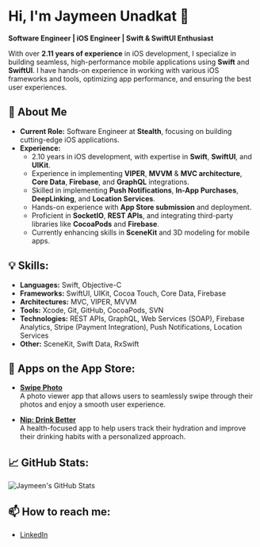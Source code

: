 # Hi, I'm Jaymeen Unadkat 👋  
**Software Engineer | iOS Engineer | Swift & SwiftUI Enthusiast** 

With over **2.11 years of experience** in iOS development, I specialize in building seamless, high-performance mobile applications using **Swift** and **SwiftUI**. I have hands-on experience in working with various iOS frameworks and tools, optimizing app performance, and ensuring the best user experiences.

## 🚀 About Me
- **Current Role:** Software Engineer at **Stealth**, focusing on building cutting-edge iOS applications.
- **Experience:** 
  - 2.10 years in iOS development, with expertise in **Swift**, **SwiftUI**, and **UIKit**.
  - Experience in implementing **VIPER**, **MVVM** & **MVC architecture**, **Core Data**, **Firebase**, and **GraphQL** integrations.
  - Skilled in implementing **Push Notifications**, **In-App Purchases**, **DeepLinking**, and **Location Services**.
  - Hands-on experience with **App Store submission** and deployment.
  - Proficient in **SocketIO**, **REST APIs**, and integrating third-party libraries like **CocoaPods** and **Firebase**.
  - Currently enhancing skills in **SceneKit** and 3D modeling for mobile apps.

## 💡 Skills:
- **Languages:** Swift, Objective-C
- **Frameworks:** SwiftUI, UIKit, Cocoa Touch, Core Data, Firebase
- **Architectures:** MVC, VIPER, MVVM
- **Tools:** Xcode, Git, GitHub, CocoaPods, SVN
- **Technologies:** REST APIs, GraphQL, Web Services (SOAP), Firebase Analytics, Stripe (Payment Integration), Push Notifications, Location Services
- **Other:** SceneKit, Swift Data, RxSwift

<!--## 🌟 Featured Projects:
- [**Weather App (SwiftUI)**](https://github.com/jayuunadkat/weather-app)  
  A real-time weather application using **SwiftUI** and **CoreData** for storing user preferences. 
- [**E-commerce App**](https://github.com/jayuunadkat/e-commerce-app)  
  A fully functional **iOS** app built with **UIKit** for browsing and purchasing products, integrated with **Firebase** for real-time data storage and authentication.
- [**GraphQL Client App**](https://github.com/jayuunadkat/graphql-client-app)  
  An app showcasing how to use **GraphQL** with **Apollo Client** in **Swift** to fetch and display data.-->

## 📱 Apps on the App Store:

- [**Swipe Photo**](https://apps.apple.com/in/app/swipe-photo/id6477829631)  
  A photo viewer app that allows users to seamlessly swipe through their photos and enjoy a smooth user experience.

- [**Nip: Drink Better**](https://apps.apple.com/us/app/nip-drink-better/id6714476327)  
  A health-focused app to help users track their hydration and improve their drinking habits with a personalized approach.

## 📈 GitHub Stats:
![Jaymeen's GitHub Stats](https://github-readme-stats.vercel.app/api?username=jayuunadkat&show_icons=true&count_private=true)
  
## 📫 How to reach me:
- [LinkedIn](https://www.linkedin.com/in/jaymeen-unadkat-a249a7225/)
<!--- [Twitter](https://twitter.com/your-profile)
- [Personal Website](https://your-website.com)-->

<!--
**jayuunadkat/jayuunadkat** is a ✨ _special_ ✨ repository because its `README.md` (this file) appears on your GitHub profile.

Here are some ideas to get you started:

- 🔭 I’m currently working on ...
- 🌱 I’m currently learning ...
- 👯 I’m looking to collaborate on ...
- 🤔 I’m looking for help with ...
- 💬 Ask me about ...
- 📫 How to reach me: ...
- 😄 Pronouns: ...
- ⚡ Fun fact: ...
-->
